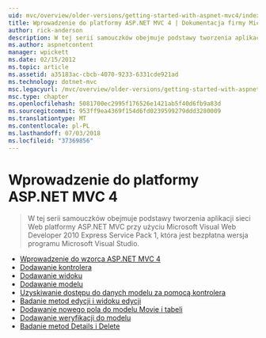 ```yaml
---
uid: mvc/overview/older-versions/getting-started-with-aspnet-mvc4/index
title: Wprowadzenie do platformy ASP.NET MVC 4 | Dokumentacja firmy Microsoft
author: rick-anderson
description: W tej serii samouczków obejmuje podstawy tworzenia aplikacji sieci Web platformy ASP.NET MVC przy użyciu programu Microsoft Visual Web Developer 2010 Express Service Pack 1, w...
ms.author: aspnetcontent
manager: wpickett
ms.date: 02/15/2012
ms.topic: article
ms.assetid: a35183ac-cbcb-4070-9233-6331cde921ad
ms.technology: dotnet-mvc
msc.legacyurl: /mvc/overview/older-versions/getting-started-with-aspnet-mvc4
msc.type: chapter
ms.openlocfilehash: 5081700ec2995f176526e1421ab5f40d6fb9a83d
ms.sourcegitcommit: 953ff9ea4369f154d6fd0239599279ddd3280009
ms.translationtype: MT
ms.contentlocale: pl-PL
ms.lasthandoff: 07/03/2018
ms.locfileid: "37369856"
---
```

<a name="getting-started-with-aspnet-mvc-4"></a>Wprowadzenie do platformy ASP.NET MVC 4
====================
> W tej serii samouczków obejmuje podstawy tworzenia aplikacji sieci Web platformy ASP.NET MVC przy użyciu Microsoft Visual Web Developer 2010 Express Service Pack 1, która jest bezpłatna wersja programu Microsoft Visual Studio.


- [Wprowadzenie do wzorca ASP.NET MVC 4](intro-to-aspnet-mvc-4.md)
- [Dodawanie kontrolera](adding-a-controller.md)
- [Dodawanie widoku](adding-a-view.md)
- [Dodawanie modelu](adding-a-model.md)
- [Uzyskiwanie dostępu do danych modelu za pomocą kontrolera](accessing-your-models-data-from-a-controller.md)
- [Badanie metod edycji i widoku edycji](examining-the-edit-methods-and-edit-view.md)
- [Dodawanie nowego pola do modelu Movie i tabeli](adding-a-new-field-to-the-movie-model-and-table.md)
- [Dodawanie weryfikacji do modelu](adding-validation-to-the-model.md)
- [Badanie metod Details i Delete](examining-the-details-and-delete-methods.md)
